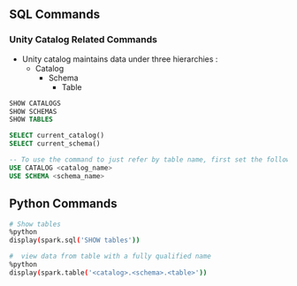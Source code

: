 ## SQL Commands 
### Unity Catalog Related Commands
- Unity catalog maintains data under three hierarchies :
  - Catalog
    - Schema
      - Table  
```SQL
SHOW CATALOGS
SHOW SCHEMAS
SHOW TABLES

SELECT current_catalog()
SELECT current_schema()

-- To use the command to just refer by table name, first set the following to environments
USE CATALOG <catalog_name>
USE SCHEMA <schema_name>

```

## Python Commands
```bash
# Show tables
%python
display(spark.sql('SHOW tables'))

#  view data from table with a fully qualified name
%python
display(spark.table('<catalog>.<schema>.<table>'))
```
